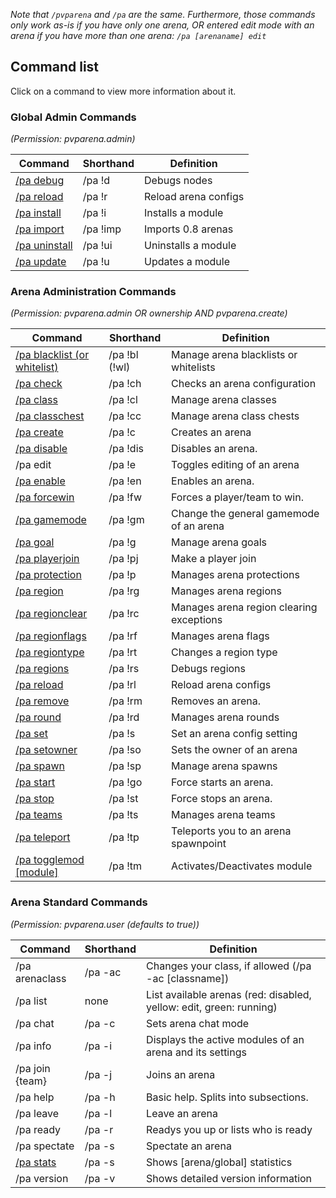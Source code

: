 *Note that `/pvparena` and `/pa` are the same. Furthermore, those commands only work as-is if you have only one arena, OR entered edit mode with an arena if you have more than one arena:
`/pa [arenaname] edit`*

## Command list

Click on a command to view more information about it.

### Global Admin Commands
_(Permission: pvparena.admin)_

Command | Shorthand | Definition
------------- | ------------- | -------------
[/pa debug](commands/debug.md) | /pa !d | Debugs nodes
[/pa reload](commands/reload.md) | /pa !r | Reload arena configs
[/pa install](commands/install.md) | /pa !i | Installs a module
[/pa import](commands/import.md) | /pa !imp | Imports 0.8 arenas
[/pa uninstall](commands/uninstall.md) | /pa !ui | Uninstalls a module
[/pa update](commands/update.md) | /pa !u | Updates a module

### Arena Administration Commands

_(Permission: pvparena.admin OR ownership AND pvparena.create)_

Command | Shorthand | Definition
------------- | ------------- | -------------
[/pa blacklist \(or whitelist\)](commands/blacklist.md) | /pa !bl (!wl) | Manage arena blacklists or whitelists
[/pa check](commands/check.md) | /pa !ch | Checks an arena configuration
[/pa class](commands/class.md) | /pa !cl | Manage arena classes
[/pa classchest](commands/classchest.md) | /pa !cc | Manage arena class chests
[/pa create](commands/create.md) | /pa !c | Creates an arena
[/pa disable](commands/disable.md) | /pa !dis | Disables an arena.
/pa edit | /pa !e | Toggles editing of an arena
[/pa enable](commands/enable.md) | /pa !en | Enables an arena.
[/pa forcewin](commands/forcewin.md) | /pa !fw | Forces a player/team to win.
[/pa gamemode](commands/gamemode.md) | /pa !gm | Change the general gamemode of an arena
[/pa goal](commands/goal.md) | /pa !g | Manage arena goals
[/pa playerjoin](commands/playerjoin.md) | /pa !pj | Make a player join
[/pa protection](commands/protection.md) | /pa !p | Manages arena protections
[/pa region](commands/region.md) | /pa !rg | Manages arena regions
[/pa regionclear](commands/regionclear.md) | /pa !rc | Manages arena region clearing exceptions
[/pa regionflags](commands/regionflags.md) | /pa !rf | Manages arena flags
[/pa regiontype](commands/regiontype.md) | /pa !rt | Changes a region type
[/pa regions](commands/regions.md) | /pa !rs | Debugs regions | ^
[/pa reload](commands/reload.md) | /pa !rl | Reload arena configs
[/pa remove](commands/remove.md) | /pa !rm | Removes an arena.
[/pa round](commands/round.md) | /pa !rd | Manages arena rounds
[/pa set](commands/set.md) | /pa !s | Set an arena config setting
[/pa setowner](commands/setowner.md) | /pa !so | Sets the owner of an arena
[/pa spawn](commands/spawn.md) | /pa !sp | Manage arena spawns
[/pa start](commands/start.md) | /pa !go | Force starts an arena.
[/pa stop](commands/stop.md) | /pa !st | Force stops an arena.
[/pa teams](commands/teams.md) | /pa !ts | Manages arena teams
[/pa teleport](commands/teleport.md) | /pa !tp | Teleports you to an arena spawnpoint
[/pa togglemod \[module\]](commands/togglemod.md) | /pa !tm | Activates/Deactivates module

### Arena Standard Commands

_(Permission: pvparena.user (defaults to true))_

Command | Shorthand | Definition
------------- | ------------- | -------------
/pa arenaclass | /pa -ac | Changes your class, if allowed (/pa -ac [classname])
/pa list | none | List available arenas (red: disabled, yellow: edit, green: running)
/pa chat | /pa -c | Sets arena chat mode
/pa info | /pa -i | Displays the active modules of an arena and its settings
/pa join {team} | /pa -j | Joins an arena
/pa help | /pa -h | Basic help. Splits into subsections.
/pa leave | /pa -l | Leave an arena
/pa ready | /pa -r | Readys you up or lists who is ready
/pa spectate | /pa -s | Spectate an arena
[/pa stats](commands/stats.md) | /pa -s | Shows [arena/global] statistics
/pa version | /pa -v | Shows detailed version information